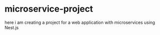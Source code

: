 # microservice-project
here i am creating a project for a web application with microservices using Nest.js

